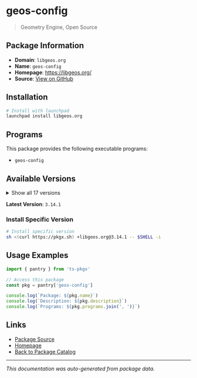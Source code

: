 # geos-config

> Geometry Engine, Open Source

## Package Information

- **Domain**: `libgeos.org`
- **Name**: `geos-config`
- **Homepage**: https://libgeos.org/
- **Source**: [View on GitHub](https://github.com/pkgxdev/pantry/tree/main/projects/libgeos.org/package.yml)

## Installation

```bash
# Install with launchpad
launchpad install libgeos.org
```

## Programs

This package provides the following executable programs:

- `geos-config`

## Available Versions

<details>
<summary>Show all 17 versions</summary>

- `3.14.1`, `3.14.0`, `3.13.1`, `3.13.0`, `3.12.3`
- `3.12.2`, `3.12.1`, `3.12.0`, `3.11.5`, `3.11.4`
- `3.11.3`, `3.11.2`, `3.10.7`, `3.10.6`, `3.9.6`
- `3.9.5`, `3.8.4`

</details>

**Latest Version**: `3.14.1`

### Install Specific Version

```bash
# Install specific version
sh <(curl https://pkgx.sh) +libgeos.org@3.14.1 -- $SHELL -i
```

## Usage Examples

```typescript
import { pantry } from 'ts-pkgx'

// Access this package
const pkg = pantry['geos-config']

console.log(`Package: ${pkg.name}`)
console.log(`Description: ${pkg.description}`)
console.log(`Programs: ${pkg.programs.join(', ')}`)
```

## Links

- [Package Source](https://github.com/pkgxdev/pantry/tree/main/projects/libgeos.org/package.yml)
- [Homepage](https://libgeos.org/)
- [Back to Package Catalog](../../package-catalog.md)

---

*This documentation was auto-generated from package data.*
